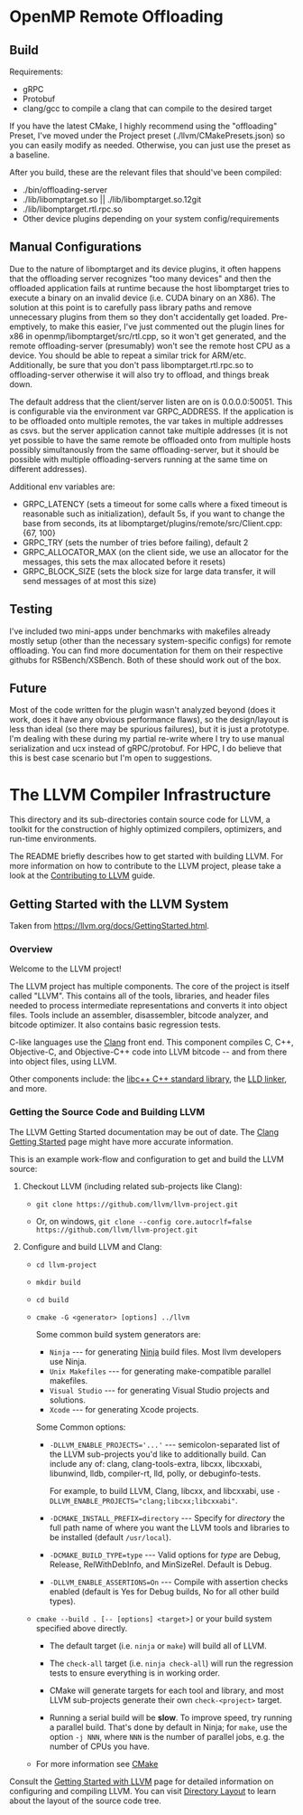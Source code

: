 # OpenMP Remote Offloading


## Build

Requirements:
- gRPC
- Protobuf
- clang/gcc to compile a clang that can compile to the desired target

If you have the latest CMake, I highly recommend using the "offloading" Preset, I've moved under the Project preset (./llvm/CMakePresets.json) so you can easily modify as needed. Otherwise, you can just use the preset as a baseline.

After you build, these are the relevant files that should've been compiled:
- ./bin/offloading-server
- ./lib/libomptarget.so || ./lib/libomptarget.so.12git
- ./lib/libomptarget.rtl.rpc.so
- Other device plugins depending on your system config/requirements

## Manual Configurations

Due to the nature of libomptarget and its device plugins, it often happens that the offloading server recognizes "too many devices" and then the offloaded application fails at runtime because the host libomptarget tries to execute a binary on an invalid device (i.e. CUDA binary on an X86). The solution at this point is to carefully pass library paths and remove unnecessary plugins from them so they don't accidentally get loaded. Pre-emptively, to make this easier, I've just commented out the plugin lines for x86 in openmp/libomptarget/src/rtl.cpp, so it won't get generated, and the remote offloading-server (presumably) won't see the remote host CPU as a device. You should be able to repeat a similar trick for ARM/etc. Additionally, be sure that you don't pass libomptarget.rtl.rpc.so to offloading-server otherwise it will also try to offload, and things break down.

The default address that the client/server listen are on is 0.0.0.0:50051. This is configurable via the environment var GRPC\_ADDRESS. If the application is to be offloaded onto multiple remotes, the var takes in multiple addresses as csvs. but the server application cannot take multiple addresses (it is not yet possible to have the same remote be offloaded onto from multiple hosts possibly simultanously from the same offloading-server, but it should be possible with multiple offloading-servers running at the same time on different addresses).

Additional env variables are:
- GRPC\_LATENCY (sets a timeout for some calls where a fixed timeout is reasonable such as initialization), default 5s, if you want to change the base from seconds, its at libomptarget/plugins/remote/src/Client.cpp:{67, 100}
- GRPC\_TRY (sets the number of tries before failing), default 2
- GRPC\_ALLOCATOR\_MAX (on the client side, we use an allocator for the messages, this sets the max allocated before it resets)
- GRPC\_BLOCK\_SIZE (sets the block size for large data transfer, it will send messages of at most this size)

## Testing
I've included two mini-apps under benchmarks with makefiles already mostly setup (other than the necessary system-specific configs) for remote offloading. You can find more documentation for them on their respective githubs for RSBench/XSBench. Both of these should work out of the box.

## Future

Most of the code written for the plugin wasn't analyzed beyond (does it work, does it have any obvious performance flaws), so the design/layout is less than ideal (so there may be spurious failures), but it is just a prototype. I'm dealing with these during my partial re-write where I try to use manual serialization and ucx instead of gRPC/protobuf. For HPC, I do believe that this is best case scenario but I'm open to suggestions.


# The LLVM Compiler Infrastructure

This directory and its sub-directories contain source code for LLVM,
a toolkit for the construction of highly optimized compilers,
optimizers, and run-time environments.

The README briefly describes how to get started with building LLVM.
For more information on how to contribute to the LLVM project, please
take a look at the
[Contributing to LLVM](https://llvm.org/docs/Contributing.html) guide.

## Getting Started with the LLVM System

Taken from https://llvm.org/docs/GettingStarted.html.

### Overview

Welcome to the LLVM project!

The LLVM project has multiple components. The core of the project is
itself called "LLVM". This contains all of the tools, libraries, and header
files needed to process intermediate representations and converts it into
object files.  Tools include an assembler, disassembler, bitcode analyzer, and
bitcode optimizer.  It also contains basic regression tests.

C-like languages use the [Clang](http://clang.llvm.org/) front end.  This
component compiles C, C++, Objective-C, and Objective-C++ code into LLVM bitcode
-- and from there into object files, using LLVM.

Other components include:
the [libc++ C++ standard library](https://libcxx.llvm.org),
the [LLD linker](https://lld.llvm.org), and more.

### Getting the Source Code and Building LLVM

The LLVM Getting Started documentation may be out of date.  The [Clang
Getting Started](http://clang.llvm.org/get_started.html) page might have more
accurate information.

This is an example work-flow and configuration to get and build the LLVM source:

1. Checkout LLVM (including related sub-projects like Clang):

     * ``git clone https://github.com/llvm/llvm-project.git``

     * Or, on windows, ``git clone --config core.autocrlf=false
    https://github.com/llvm/llvm-project.git``

2. Configure and build LLVM and Clang:

     * ``cd llvm-project``

     * ``mkdir build``

     * ``cd build``

     * ``cmake -G <generator> [options] ../llvm``

        Some common build system generators are:

        * ``Ninja`` --- for generating [Ninja](https://ninja-build.org)
          build files. Most llvm developers use Ninja.
        * ``Unix Makefiles`` --- for generating make-compatible parallel makefiles.
        * ``Visual Studio`` --- for generating Visual Studio projects and
          solutions.
        * ``Xcode`` --- for generating Xcode projects.

        Some Common options:

        * ``-DLLVM_ENABLE_PROJECTS='...'`` --- semicolon-separated list of the LLVM
          sub-projects you'd like to additionally build. Can include any of: clang,
          clang-tools-extra, libcxx, libcxxabi, libunwind, lldb, compiler-rt, lld,
          polly, or debuginfo-tests.

          For example, to build LLVM, Clang, libcxx, and libcxxabi, use
          ``-DLLVM_ENABLE_PROJECTS="clang;libcxx;libcxxabi"``.

        * ``-DCMAKE_INSTALL_PREFIX=directory`` --- Specify for *directory* the full
          path name of where you want the LLVM tools and libraries to be installed
          (default ``/usr/local``).

        * ``-DCMAKE_BUILD_TYPE=type`` --- Valid options for *type* are Debug,
          Release, RelWithDebInfo, and MinSizeRel. Default is Debug.

        * ``-DLLVM_ENABLE_ASSERTIONS=On`` --- Compile with assertion checks enabled
          (default is Yes for Debug builds, No for all other build types).

      * ``cmake --build . [-- [options] <target>]`` or your build system specified above
        directly.

        * The default target (i.e. ``ninja`` or ``make``) will build all of LLVM.

        * The ``check-all`` target (i.e. ``ninja check-all``) will run the
          regression tests to ensure everything is in working order.

        * CMake will generate targets for each tool and library, and most
          LLVM sub-projects generate their own ``check-<project>`` target.

        * Running a serial build will be **slow**.  To improve speed, try running a
          parallel build.  That's done by default in Ninja; for ``make``, use the option
          ``-j NNN``, where ``NNN`` is the number of parallel jobs, e.g. the number of
          CPUs you have.

      * For more information see [CMake](https://llvm.org/docs/CMake.html)

Consult the
[Getting Started with LLVM](https://llvm.org/docs/GettingStarted.html#getting-started-with-llvm)
page for detailed information on configuring and compiling LLVM. You can visit
[Directory Layout](https://llvm.org/docs/GettingStarted.html#directory-layout)
to learn about the layout of the source code tree.
